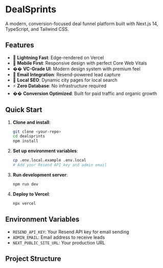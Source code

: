 # DealSprints

A modern, conversion-focused deal funnel platform built with Next.js 14, TypeScript, and Tailwind CSS.

## Features

- 🚀 **Lightning Fast**: Edge-rendered on Vercel
- 📱 **Mobile First**: Responsive design with perfect Core Web Vitals
- �� **VC-Grade UI**: Modern design system with premium feel
- 📧 **Email Integration**: Resend-powered lead capture
- 🏢 **Local SEO**: Dynamic city pages for local search
- ⚡ **Zero Database**: No infrastructure required
- �� **Conversion Optimized**: Built for paid traffic and organic growth

## Quick Start

1. **Clone and install**:
   ```bash
   git clone <your-repo>
   cd dealsprints
   npm install
   ```

2. **Set up environment variables**:
   ```bash
   cp .env.local.example .env.local
   # Add your Resend API key and admin email
   ```

3. **Run development server**:
   ```bash
   npm run dev
   ```

4. **Deploy to Vercel**:
   ```bash
   npx vercel
   ```

## Environment Variables

- `RESEND_API_KEY`: Your Resend API key for email sending
- `ADMIN_EMAIL`: Email address to receive leads
- `NEXT_PUBLIC_SITE_URL`: Your production URL

## Project Structure



